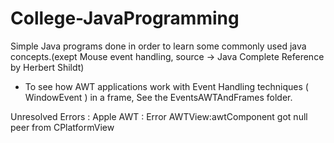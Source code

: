 # College-JavaProgramming
Simple Java programs done in order to learn some commonly used java concepts.(exept Mouse event handling, source -> Java Complete Reference by Herbert Shildt)

* To see how AWT applications work with Event Handling techniques ( WindowEvent ) in a frame, See the EventsAWTAndFrames folder.

Unresolved Errors : Apple AWT : Error AWTView:awtComponent got null peer from CPlatformView 

